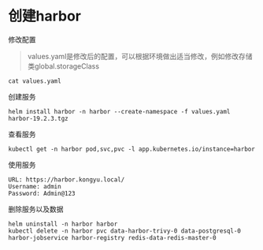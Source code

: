 # 创建harbor

修改配置

> values.yaml是修改后的配置，可以根据环境做出适当修改，例如修改存储类global.storageClass

```
cat values.yaml
```

创建服务

```shell
helm install harbor -n harbor --create-namespace -f values.yaml harbor-19.2.3.tgz
```

查看服务

```shell
kubectl get -n harbor pod,svc,pvc -l app.kubernetes.io/instance=harbor
```

使用服务

```
URL: https://harbor.kongyu.local/
Username: admin
Password: Admin@123
```

删除服务以及数据

```
helm uninstall -n harbor harbor
kubectl delete -n harbor pvc data-harbor-trivy-0 data-postgresql-0 harbor-jobservice harbor-registry redis-data-redis-master-0
```

